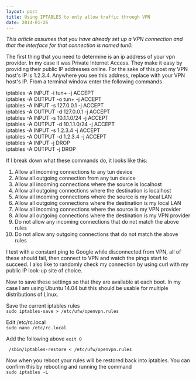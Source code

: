 ```yaml
---
layout: post
title: Using IPTABLES to only allow traffic through VPN
date: 2014-01-26
---
```


*This article assumes that you have already set up a VPN connection and that the interface for that connection is named tun0.*  

The first thing that you need to determine is an ip address of your vpn provider.  In my case it was Private Internet Access.  They make it easy by providing their public IP addresses online.  For the sake of this post my VPN host's IP is 1.2.3.4.  Anywhere you see this address, replace with your VPN host's IP.  From a terminal window enter the following commands  

iptables -A INPUT -i tun+ -j ACCEPT  
iptables -A OUTPUT -o tun+ -j ACCEPT  
iptables -A INPUT -s 127.0.0.1 -j ACCEPT  
iptables -A OUTPUT -d 127.0.0.1 -j ACCEPT  
iptables -A INPUT -s 10.1.1.0/24 -j ACCEPT  
iptables -A OUTPUT -d 10.1.1.0/24 -j ACCEPT  
iptables -A INPUT -s 1.2.3.4 -j ACCEPT  
iptables -A OUTPUT -d 1.2.3.4 -j ACCEPT  
iptables -A INPUT -j DROP  
iptables -A OUTPUT -j DROP  

If I break down what these commands do, it looks like this:  
01. Allow all incoming connections to any tun device  
02. Allow all outgoing connection from any tun device  
03. Allow all incoming connections where the source is localhost  
04. Allow all outgoing connections where the destination is localhost  
05. Allow all incoming connections where the source is my local LAN  
06. Allow all outgoing connections where the destination is my local LAN  
07. Allow all incoming connections where the source is my VPN provider  
08. Allow all outgoing connections where the destination is my VPN provider  
09. Do not allow any incoming connections that do not match the above rules  
10. Do not allow any outgoing connections that do not match the above rules  

I test with a constant ping to Google while disconnected from VPN, all of these should fail, then connect to VPN and watch the pings start to succeed.  I also like to randomly check my connection by using curl with my public IP look-up site of choice.

Now to save these settings so that they are available at each boot.  In my case I am using Ubuntu 14.04 but this should be usable for multiple distributions of Linux.

Save the current iptables rules  
`sudo iptables-save > /etc/ufw/openvpn.rules`  

Edit /etc/rc.local  
`sudo nano /etc/rc.local`  

Add the following above `exit 0`  

     /sbin/iptables-restore < /etc/ufw/openvpn.rules  
  
Now when you reboot your rules will be restored back into iptables.  You can confirm this by rebooting and running the command  
`sudo iptables -L`

